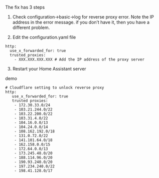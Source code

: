
The fix has 3 steps

1. Check configuration->basic->log for reverse proxy error. Note the IP address in the error message. if you don’t have it, then you have a different problem.

2. Edit the configuration.yaml file
~~~
http:
  use_x_forwarded_for: true
  trusted_proxies:
    - XXX.XXX.XXX.XXX # Add the IP address of the proxy server
~~~

3. Restart your Home Assistant server


demo
~~~
# Cloudflare setting to unlock reverse proxy
http:
   use_x_forwarded_for: true 
   trusted proxies:
	- 172.30.33.0/24
	- 103.21.244.0/22
	- 103.22.200.0/22
	- 103.31.4.0/22
	- 104.16.0.0/13
	- 104.24.0.0/14
	- 108.162.192.0/18
	- 131.0.72.0/22
	- 141.101.64.0/18
	- 162.158.0.0/15
	- 172.64.0.0/13
	- 173.245.48.0/20
	- 188.114.96.0/20
	- 190.93.240.0/20
	- 197.234.240.0/22
	- 198.41.128.0/17
~~~